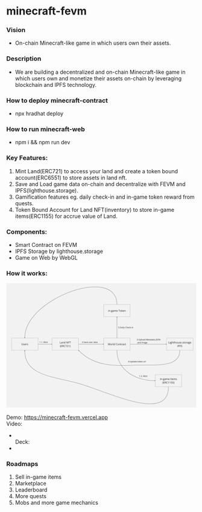 # minecraft-fevm

### Vision

* On-chain Minecraft-like game in which users own their assets.

### Description

* We are building a decentralized and on-chain Minecraft-like game in which users own and monetize their assets on-chain by leveraging blockchain and IPFS technology.

### How to deploy minecraft-contract

* npx hradhat deploy

### How to run minecraft-web

* npm i && npm run dev

### Key Features:

1. Mint Land(ERC721) to access your land and create a token bound account(ERC6551) to store assets in land nft.
2. Save and Load game data on-chain and decentralize with FEVM and IPFS(lighthouse.storage).
3. Gamification features eg. daily check-in and in-game token reward from quests.
4. Token Bound Account for Land NFT(inventory) to store in-game items(ERC1155) for accrue value of Land.


### Components:

* Smart Contract on FEVM
* IPFS Storage by lighthouse.storage
* Game on Web by WebGL

### How it works:
![How it works](/howitwork.png "How it works")

Demo:
https://minecraft-fevm.vercel.app \
Video:
- \
Deck:
- 

### Roadmaps
1. Sell in-game items
2. Marketplace
3. Leaderboard
4. More quests
5. Mobs and more game mechanics